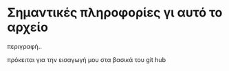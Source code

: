 # Σημαντικές πληροφορίες γι αυτό το αρχείο

περιγραφή..

πρόκειται για την εισαγωγή μου στα βασικά του git hub
